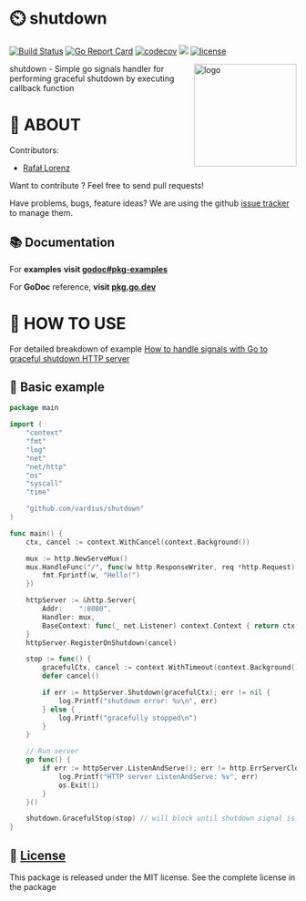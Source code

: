 ⏲️ shutdown
================
[![Build Status](https://travis-ci.org/vardius/shutdown.svg?branch=master)](https://travis-ci.org/vardius/shutdown)
[![Go Report Card](https://goreportcard.com/badge/github.com/vardius/shutdown)](https://goreportcard.com/report/github.com/vardius/shutdown)
[![codecov](https://codecov.io/gh/vardius/shutdown/branch/master/graph/badge.svg)](https://codecov.io/gh/vardius/shutdown)
[![](https://godoc.org/github.com/vardius/shutdown?status.svg)](https://pkg.go.dev/github.com/vardius/shutdown)
[![license](https://img.shields.io/github/license/mashape/apistatus.svg)](https://github.com/vardius/shutdown/blob/master/LICENSE.md)

<img align="right" height="180px" src="https://github.com/vardius/gorouter/blob/master/website/src/static/img/logo.png?raw=true" alt="logo" />

shutdown - Simple go signals handler for performing graceful shutdown by executing callback function

📖 ABOUT
==================================================
Contributors:

* [Rafał Lorenz](http://rafallorenz.com)

Want to contribute ? Feel free to send pull requests!

Have problems, bugs, feature ideas?
We are using the github [issue tracker](https://github.com/vardius/shutdown/issues) to manage them.

## 📚 Documentation

For __examples__ **visit [godoc#pkg-examples](http://godoc.org/github.com/vardius/shutdown#pkg-examples)**

For **GoDoc** reference, **visit [pkg.go.dev](https://pkg.go.dev/github.com/vardius/shutdown)**

🚏 HOW TO USE
==================================================

For detailed breakdown of example [How to handle signals with Go to graceful shutdown HTTP server](https://rafallorenz.com/go/handle-signals-to-graceful-shutdown-http-server/)

## 🏫 Basic example
```go
package main

import (
	"context"
	"fmt"
	"log"
	"net"
	"net/http"
	"os"
	"syscall"
	"time"

    "github.com/vardius/shutdown"
)

func main() {
	ctx, cancel := context.WithCancel(context.Background())

	mux := http.NewServeMux()
	mux.HandleFunc("/", func(w http.ResponseWriter, req *http.Request) {
		fmt.Fprintf(w, "Hello!")
	})

	httpServer := &http.Server{
		Addr:    ":8080",
		Handler: mux,
		BaseContext: func(_ net.Listener) context.Context { return ctx },
	}
	httpServer.RegisterOnShutdown(cancel)

	stop := func() {
		gracefulCtx, cancel := context.WithTimeout(context.Background(), 5*time.Second)
		defer cancel()

		if err := httpServer.Shutdown(gracefulCtx); err != nil {
			log.Printf("shutdown error: %v\n", err)
		} else {
			log.Printf("gracefully stopped\n")
		}
	}

	// Run server
	go func() {
		if err := httpServer.ListenAndServe(); err != http.ErrServerClosed {
			log.Printf("HTTP server ListenAndServe: %v", err)
			os.Exit(1)
		}
	}()

	shutdown.GracefulStop(stop) // will block until shutdown signal is received
}
```

📜 [License](LICENSE.md)
-------

This package is released under the MIT license. See the complete license in the package
